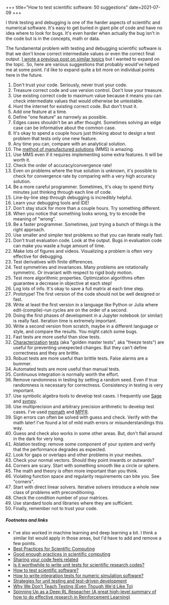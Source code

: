 +++
title="How to test scientific software: 50 suggestions"
date=2021-07-09
+++

I think testing and debugging is one of the harder aspects of scientific and numerical software. It's easy to get buried in giant pile of code and have no idea where to look for bugs. It's even harder when actually the bug isn't in the code but is in the concepts, math or data.

The fundamental problem with testing and debugging scientific software is that we don't know correct intermediate values or even the correct final output. [I wrote a previous post on similar topics](https://tbenthompson.com/post/automated_testing_for_science/) but I wanted to expand on the topic. So, here are various suggestions that probably would've helped me at some point. I'd like to expand quite a bit more on individual points here in the future. 

1. Don't trust your code. Seriously, never trust your code. 
3. Treasure correct code and use version control. Don't lose your treasure.
4. Use existing correct code to maximum value because it means you can check intermediate values that would otherwise be untestable. 
5. Hunt the internet for existing correct code. But don't trust it. 
7. Add one feature at a time.
8. Define "one feature" as narrowly as possible. 
9. Edges cases shouldn't be an after thought. Sometimes solving an edge case can be informative about the common case.
11. It's okay to spend a couple hours just thinking about to design a test problem that tests only one new feature. 
12. Any time you can, compare with an analytical solution.
13. The [method of manufactured solutions](https://asmedigitalcollection.asme.org/fluidsengineering/article-abstract/124/1/4/462791/Code-Verification-by-the-Method-of-Manufactured?redirectedFrom=fulltext) (MMS) is amazing.
14. Use MMS even if it requires implementing some extra features. It will be worth it. 
15. Check the order of accuracy/convergence rate!
16. Even on problems where the true solution is unknown, it's possible to check for convergence rate by comparing with a very high accuracy solution. 
17. Be a more careful programmer. Sometimes, It's okay to spend thirty minutes just thinking through each line of code.
18. Line-by-line step through debugging is incredibly helpful. 
19. Learn your debugging tools and IDE! 
20. Don't stay stuck for more than a couple hours. Try something different. 
21. When you notice that something looks wrong, try to encode the meaning of "wrong".
22. Be a faster programmer. Sometimes, just trying a bunch of things is the right approach.
23. Use smaller and simpler test problems so that you can iterate really fast.
24. Don't trust evaluation code. Look at the output. Bugs in evaluation code can make you waste a huge amount of time. 
25. Make lots of figures and videos. Visualizing a problem is often very effective for debugging.
39. Test derivatives with finite differences. 
46. Test symmetries and invariances. Many problems are rotationally symmetric. Or invariant with respect to rigid body motion. 
47. Test more algorithmic properties. Optimization algorithms often guarantee a decrease in objective at each step!
26. Log lots of info. It's okay to save a full matrix at each time step. 
27. Prototype! The first version of the code should not be well designed or fast. 
28. Write at least the first version in a language like Python or Julia where edit-(compile)-run cycles are on the order of a second. 
29. Doing the first phases of development in a Jupyter notebook (or similar) is really fast. Iteration time is extremely important.
30. Write a second version from scratch, maybe in a different language or style, and compare the results. You might catch some bugs. 
31. Fast tests are more useful than slow tests.
32. [Characterization](https://www.goodreads.com/book/show/44919.Working_Effectively_with_Legacy_Code) [tests](https://en.wikipedia.org/wiki/Characterization_test) (aka "golden master tests", aka "freeze tests") are useful for preventing unexpected changes. But they can't define correctness and they are brittle.
33. Robust tests are more useful than brittle tests. False alarms are a bummer.
34. Automated tests are more useful than manual tests. 
35. Continuous integration is normally worth the effort. 
36. Remove randomness in testing by setting a random seed. Even if true randomness is necessary for correctness. Consistency in testing is very important.
37. Use symbolic algebra tools to develop test cases. I frequently use [Sage](https://doc.sagemath.org/html/en/tutorial/index.html) and [sympy](https://docs.sympy.org/latest/tutorial/index.html).
38. Use multiprecision and arbitrary precision arithmetic to develop test cases. I've used [mpmath](https://mpmath.org/) and [MPFR](https://www.mpfr.org/).
40. Sign errors can often be solved with guess and check. Verify with the math later! I've found a lot of mild math errors or misunderstandings this way. 
41. Guess and check also works in some other areas. But, don't flail around in the dark for very long. 
41. Ablation testing: remove some component of your system and verify that the performance degrades as expected. 
44. Look for gaps or overlaps and other problems in your meshes. 
43. Check your normal vectors. Should they point inwards or outwards? 
42. Corners are scary. Start with something smooth like a circle or sphere.
46. The math and theory is often more important than you think. 
47. Violating function space and regularity requirements can bite you. See "corners".
48. Start with direct linear solvers. Iterative solvers introduce a whole new class of problems with preconditioning. 
49. Check the condition number of your matrices. 
50. Use standard tools and libraries where they are sufficient. 
51. Finally, remember not to trust your code. 



##### Footnotes and links
- I've also worked in machine learning and deep learning a bit. I think a similar list would apply in those areas, but I'd have to add and remove a few points. 
- [Best Practices for Scientific Computing](https://journals.plos.org/plosbiology/article?id=10.1371/journal.pbio.1001745)
- [Good enough practices in scientific computing](https://journals.plos.org/ploscompbiol/article?id=10.1371/journal.pcbi.1005510)
- [Sharing your code feels related](https://tbenthompson.com/post/share_your_code/)
- [Is it worthwhile to write unit tests for scientific research codes?](https://scicomp.stackexchange.com/questions/206/is-it-worthwhile-to-write-unit-tests-for-scientific-research-codes)
- [How to test scientific software?](https://stackoverflow.com/questions/3421469/how-to-test-scientific-software)
- [How to write integration tests for numeric simulation software?](https://scicomp.stackexchange.com/questions/14825/how-to-write-integration-tests-for-numeric-simulation-software)
- [Strategies for unit testing and test-driven development](https://scicomp.stackexchange.com/questions/8481/strategies-for-unit-testing-and-test-driven-development)
- [Why We Don't Teach Testing (Even Though We'd Like To)](https://software-carpentry.org/blog/2014/10/why-we-dont-teach-testing.html)
- [Spinning Up as a Deep RL Reseacher (A great high-level summary of how to do effective research in Reinforcement Learning)](https://spinningup.openai.com/en/latest/spinningup/spinningup.html)
